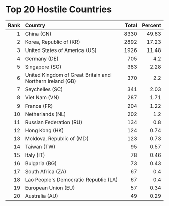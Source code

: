 # Top 20 Hostile Countries

| Rank | Country | Total | Percent |
| ---: | :------ | ----: | ------: |
| 1 | China (CN) | 8330 | 49.63 |
| 2 | Korea, Republic of (KR) | 2892 | 17.23 |
| 3 | United States of America (US) | 1926 | 11.48 |
| 4 | Germany (DE) | 705 | 4.2 |
| 5 | Singapore (SG) | 383 | 2.28 |
| 6 | United Kingdom of Great Britain and Northern Ireland (GB) | 370 | 2.2 |
| 7 | Seychelles (SC) | 341 | 2.03 |
| 8 | Viet Nam (VN) | 287 | 1.71 |
| 9 | France (FR) | 204 | 1.22 |
| 10 | Netherlands (NL) | 202 | 1.2 |
| 11 | Russian Federation (RU) | 134 | 0.8 |
| 12 | Hong Kong (HK) | 124 | 0.74 |
| 13 | Moldova, Republic of (MD) | 123 | 0.73 |
| 14 | Taiwan (TW) | 95 | 0.57 |
| 15 | Italy (IT) | 78 | 0.46 |
| 16 | Bulgaria (BG) | 73 | 0.43 |
| 17 | South Africa (ZA) | 67 | 0.4 |
| 18 | Lao People's Democratic Republic (LA) | 67 | 0.4 |
| 19 | European Union (EU) | 57 | 0.34 |
| 20 | Australia (AU) | 49 | 0.29 |
